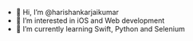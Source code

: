 - 👋 Hi, I’m @harishankarjaikumar
- 👀 I’m interested in iOS and Web development
- 🌱 I’m currently learning Swift, Python and Selenium

<!---
harishankarjaikumar/harishankarjaikumar is a ✨ special ✨ repository because its `README.md` (this file) appears on your GitHub profile.
You can click the Preview link to take a look at your changes.
--->
